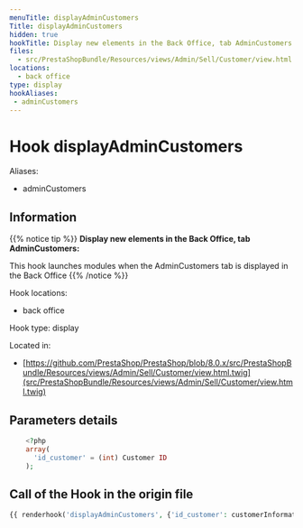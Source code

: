 ```yaml
---
menuTitle: displayAdminCustomers
Title: displayAdminCustomers
hidden: true
hookTitle: Display new elements in the Back Office, tab AdminCustomers
files:
  - src/PrestaShopBundle/Resources/views/Admin/Sell/Customer/view.html.twig
locations:
  - back office
type: display
hookAliases:
 - adminCustomers
---
```


# Hook displayAdminCustomers

Aliases: 
 - adminCustomers



## Information

{{% notice tip %}}
**Display new elements in the Back Office, tab AdminCustomers:** 

This hook launches modules when the AdminCustomers tab is displayed in the Back Office
{{% /notice %}}

Hook locations: 
  - back office

Hook type: display

Located in: 
  - [https://github.com/PrestaShop/PrestaShop/blob/8.0.x/src/PrestaShopBundle/Resources/views/Admin/Sell/Customer/view.html.twig](src/PrestaShopBundle/Resources/views/Admin/Sell/Customer/view.html.twig)

## Parameters details

```php
    <?php
    array(
      'id_customer' = (int) Customer ID
    );
```

## Call of the Hook in the origin file

```php
{{ renderhook('displayAdminCustomers', {'id_customer': customerInformation.customerId.value}) }}
```